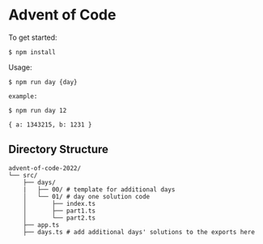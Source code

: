 # Advent of Code

To get started:

```
$ npm install
```

Usage:

```
$ npm run day {day}

example:

$ npm run day 12

{ a: 1343215, b: 1231 }
```

## Directory Structure

```
advent-of-code-2022/
└── src/
    ├── days/
    |   ├── 00/ # template for additional days
    │   └── 01/ # day one solution code
    │       ├── index.ts
    │       ├── part1.ts
    │       └── part2.ts
    ├── app.ts
    ├── days.ts # add additional days' solutions to the exports here
```
